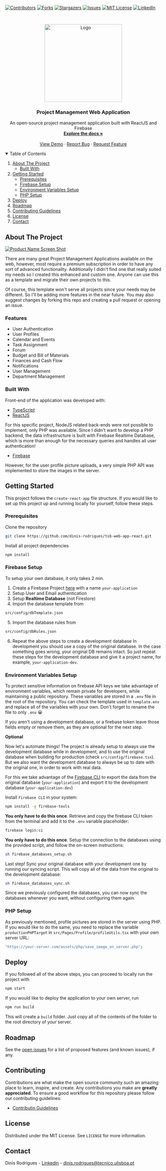 <!-- PROJECT SHIELDS -->
<!--
*** I'm using markdown "reference style" links for readability.
*** Reference links are enclosed in brackets [ ] instead of parentheses ( ).
*** See the bottom of this document for the declaration of the reference variables
*** for contributors-url, forks-url, etc. This is an optional, concise syntax you may use.
*** https://www.markdownguide.org/basic-syntax/#reference-style-links
-->

[![Contributors][contributors-shield]][contributors-url]
[![Forks][forks-shield]][forks-url]
[![Stargazers][stars-shield]][stars-url]
[![Issues][issues-shield]][issues-url]
[![MIT License][license-shield]][license-url]
[![LinkedIn][linkedin-shield]][linkedin-url]

<!-- PROJECT LOGO -->
<br />
<p align="center">
  <a href="https://github.com/dinis-rodrigues/tsb-web-app-react">
    <img src="public/assets/images/readMeImages/readMeFront.png" alt="Logo" width="250">
  </a>

  <h3 align="center">Project Management Web Application</h3>

  <p align="center">
    An open-source project management application built with ReactJS and Firebase
    <br />
    <a href="https://github.com/dinis-rodrigues/tsb-web-app-react" target="_blank"><strong>Explore the docs »</strong></a>
    <br />
    <br />
    <a href="https://web.ist.utl.pt/~ist179089/projects/tsbAppDemo/" target="_blank">View Demo</a>
    ·
    <a href="https://github.com/dinis-rodrigues/tsb-web-app-react/issues" target="_blank">Report Bug</a>
    ·
    <a href="https://github.com/dinis-rodrigues/tsb-web-app-react/issues" target="_blank">Request Feature</a>
  </p>
</p>

<!-- TABLE OF CONTENTS -->
<details open="open">
  <summary>Table of Contents</summary>
  <ol>
    <li>
      <a href="#about-the-project">About The Project</a>
      <ul>
        <li><a href="#built-with">Built With</a></li>
      </ul>
    </li>
    <li>
      <a href="#getting-started">Getting Started</a>
      <ul>
        <li><a href="#prerequisites">Prerequisites</a></li>
        <li><a href="#firebase-setup">Firebase Setup</a></li>
        <li><a href="#environment-variables-setup">Environment Variables Setup</a></li>
        <li><a href="#php-setup">PHP Setup</a></li>
      </ul>
    </li>
    <li><a href="#deploy">Deploy</a></li>
    <li><a href="#roadmap">Roadmap</a></li>
    <li><a href="#contributing">Contributing Guidelines</a></li>
    <li><a href="#license">License</a></li>
    <li><a href="#contact">Contact</a></li>
  </ol>
</details>

<!-- ABOUT THE PROJECT -->

## About The Project

[![Product Name Screen Shot][product-screenshot]](https://example.com)

There are many great Project Management Applications available on the web,
however, most require a premium subscription in order to have any sort of
advanced functionality. Additionally I didn't find one that really suited my
needs so I created this enhanced and custom one. Anyone can use this as a
template and migrate their own projects to this.

Of course, this template won't serve all projects since your needs may be
different. So I'll be adding more features in the near future. You may also
suggest changes by forking this repo and creating a pull request or opening an issue.

### Features

- User Authentication
- User Profiles
- Calendar and Events
- Task Assignment
- Forum
- Budget and Bill of Materials
- Finances and Cash Flow
- Notifications
- User Management
- Department Management

### Built With

Front-end of the application was developed with:

- [TypeScript](https://www.typescriptlang.org)
- [ReactJS](https://reactjs.org)

For this specific project, NodeJS related back-ends were not possible to
implement, only PHP was available. Since I didn't want to develop a PHP
backend, the data infrastructure is built with Firebase Realtime Database,
which is more than enough for the necessary queries and handles all user authentication!

- [Firebase](https://firebase.google.com)

However, for the user profile picture uploads, a very simple PHP API was
implemented to store the images in the server.

<!-- GETTING STARTED -->

## Getting Started

This project follows the `create-react-app` file structure. If you would like to set up this project up and running locally for yourself, follow these steps.

### Prerequisites

Clone the repository

```sh
git clone https://github.com/dinis-rodrigues/tsb-web-app-react.git
```

Install all project dependencies

```sh
npm install
```

### Firebase Setup

To setup your own database, it only takes 2 min.

1. Create a Firebase Project [here](https://firebase.google.com) with a name `your-application`
2. Setup User and Email authentication
3. Setup **Realtime Database** (not Firestore)
4. Import the database template from

```sh
src/config/dbTemplate.json
```

5. Import the database rules from

```sh
src/config/dbRules.json
```

6. Repeat the above steps to create a development database
   In development you should use a copy of the original database. In the case something goes
   wrong, your original DB remains intact. So just repeat these steps for the development
   database and give it a project name, for example, `your-application-dev`.

### Environment Variables Setup

To protect sensitive information on firebase API keys we take advantage of environment
variables, which remain private for developers, while maintaining a public repository.
These variables are stored in a `.env` file in the root of the repository. You can check
the template used in `template.env` and replace all of the variables with your own.
Don't forget to rename the file to only `.env` 😀

If you aren't using a development database, or a firebase token leave those fields empty
or remove them, as they are optional for the next step.

**Optional**

Now let's automate things! The project is already setup to always use the development database while
in development, and to use the original database when building for production (check `src/config/firebase.tsx`). But we
also want the development database to always be up to date with the original one, in
order to work with real data.

For this we take advantage of the [Firebase
CLI](https://firebase.google.com/docs/cli/#cli-ci-systems) to export the data from
the original database (`your-application`) and export it to the development database (`your-application-dev`)

Install `Firebase CLI` in your system:

```sh
npm install -g firebase-tools
```

**You only have to do this once**. Retrieve and copy the firebase CLI token from the terminal and add it to the `.env`
variable placeholder:

```sh
firebase login:ci
```

**You only have to do this once**. Setup the connection to the databases using the provided script, and follow the on-screen
instructions:

```sh
sh firebase_databases_setup.sh
```

Last step! Sync your original database with your development one by running our syncing
script. This will copy all of the data from the original to the development database:

```sh
sh firebase_databases_sync.sh
```

Since we previously configured the databases, you can now sync the databases whenever
you want, without configuring them again.

### PHP Setup

As previously mentioned, profile pictures are stored in the server using PHP.
If you would like to do the same, you need to replace the variable
`productionPHPTarget` in `src/Pages/Profile/profileUtils.tsx` with your own server URL:

```sh
"https://your-server.com/assets/php/save_image_on_server.php";
```

## Deploy

If you followed all of the above steps, you can proceed to locally run the
project with

```sh
npm start
```

If you would like to deploy the application to your own server, run

```sh
npm run build
```

This will create a `build` folder. Just copy all of the contents of the folder
to the root directory of your server.

<!-- ROADMAP -->

## Roadmap

See the [open
issues](https://github.com/dinis-rodrigues/tsb-web-app-react/issues) for a list
of proposed features (and known issues), if any.

<!-- CONTRIBUTING -->

## Contributing

Contributions are what make the open source community such an amazing place to learn,
inspire, and create. Any contributions you make are **greatly appreciated**. To ensure a
good workflow for this repository please follow our contributing guidelines:

- [Contributin Guidelines](.github/docs/CONTRIBUTING.md)

<!-- LICENSE -->

## License

Distributed under the MIT License. See `LICENSE` for more information.

<!-- CONTACT -->

## Contact

Dinis Rodrigues - [Linkedin](https://www.linkedin.com/in/dinis-rodrigues/) - dinis.rodrigues@tecnico.ulisboa.pt

<!-- MARKDOWN LINKS & IMAGES -->
<!-- https://www.markdownguide.org/basic-syntax/#reference-style-links -->

[contributors-shield]: https://img.shields.io/github/contributors/dinis-rodrigues/tsb-web-app-react.svg?style=for-the-badge
[contributors-url]: https://github.com/dinis-rodrigues/tsb-web-app-react/graphs/contributors
[forks-shield]: https://img.shields.io/github/forks/dinis-rodrigues/tsb-web-app-react.svg?style=for-the-badge
[forks-url]: https://github.com/dinis-rodrigues/tsb-web-app-react/network/members
[stars-shield]: https://img.shields.io/github/stars/dinis-rodrigues/tsb-web-app-react.svg?style=for-the-badge
[stars-url]: https://github.com/dinis-rodrigues/tsb-web-app-react/stargazers
[issues-shield]: https://img.shields.io/github/issues/dinis-rodrigues/tsb-web-app-react.svg?style=for-the-badge
[issues-url]: https://github.com/dinis-rodrigues/tsb-web-app-react/issues
[license-shield]: https://img.shields.io/github/license/dinis-rodrigues/tsb-web-app-react?style=for-the-badge
[license-url]: https://github.com/dinis-rodrigues/tsb-web-app-react/blob/master/LICENSE.txt
[linkedin-shield]: https://img.shields.io/badge/-LinkedIn-black.svg?style=for-the-badge&logo=linkedin&colorB=555
[linkedin-url]: https://linkedin.com/in/dinis-rodrigues
[product-screenshot]: public/assets/images/readMeImages/appScreen.png
